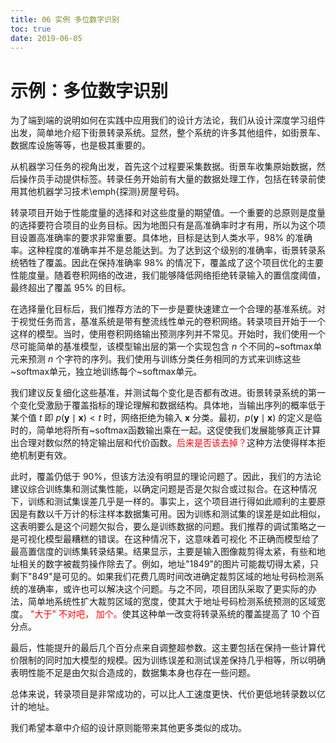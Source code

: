 ```yaml
---
title: 06 实例 多位数字识别
toc: true
date: 2019-06-05
---
```


# 示例：多位数字识别

为了端到端的说明如何在实践中应用我们的设计方法论，我们从设计深度学习组件出发，简单地介绍下街景转录系统。显然，整个系统的许多其他组件，如街景车、数据库设施等等，也是极其重要的。


从机器学习任务的视角出发，首先这个过程要采集数据。街景车收集原始数据，然后操作员手动提供标签。转录任务开始前有大量的数据处理工作，包括在转录前使用其他机器学习技术\emph{探测}房屋号码。


转录项目开始于性能度量的选择和对这些度量的期望值。一个重要的总原则是度量的选择要符合项目的业务目标。因为地图只有是高准确率时才有用，所以为这个项目设置高准确率的要求非常重要。具体地，目标是达到人类水平，$98\%$ 的准确率。这种程度的准确率并不是总能达到。为了达到这个级别的准确率，街景转录系统牺牲了覆盖。因此在保持准确率 $98\%$ 的情况下，覆盖成了这个项目优化的主要性能度量。随着卷积网络的改进，我们能够降低网络拒绝转录输入的置信度阈值，最终超出了覆盖 $95\%$ 的目标。


在选择量化目标后，我们推荐方法的下一步是要快速建立一个合理的基准系统。对于视觉任务而言，基准系统是带有整流线性单元的卷积网络。转录项目开始于一个这样的模型。当时，使用卷积网络输出预测序列并不常见。开始时，我们使用一个尽可能简单的基准模型，该模型输出层的第一个实现包含 $n$ 个不同的~softmax单元来预测 $n$ 个字符的序列。我们使用与训练分类任务相同的方式来训练这些~softmax单元，独立地训练每个~softmax单元。


我们建议反复细化这些基准，并测试每个变化是否都有改进。街景转录系统的第一个变化受激励于覆盖指标的理论理解和数据结构。具体地，当输出序列的概率低于某个值 $t$ 即 $p(\boldsymbol y\mid\boldsymbol x) < t$ 时，网络拒绝为输入 $\boldsymbol x$ 分类。最初，$p(\boldsymbol y\mid\boldsymbol x)$ 的定义是临时的，简单地将所有~softmax函数输出乘在一起。这促使我们发展能够真正计算出合理对数似然的特定输出层和代价函数。<span style="color:red;">后来是否该去掉？</span>这种方法使得样本拒绝机制更有效。


此时，覆盖仍低于 $90\%$，但该方法没有明显的理论问题了。因此，我们的方法论建议综合训练集和测试集性能，以确定问题是否是欠拟合或过拟合。在这种情况下，训练和测试集误差几乎是一样的。事实上，这个项目进行得如此顺利的主要原因是有数以千万计的标注样本数据集可用。因为训练和测试集的误差是如此相似，这表明要么是这个问题欠拟合，要么是训练数据的问题。我们推荐的调试策略之一是可视化模型最糟糕的错误。在这种情况下，这意味着可视化 不正确而模型给了最高置信度的训练集转录结果。结果显示，主要是输入图像裁剪得太紧，有些和地址相关的数字被裁剪操作除去了。例如，地址"1849"的图片可能裁切得太紧，只剩下"849"是可见的。如果我们花费几周时间改进确定裁剪区域的地址号码检测系统的准确率，或许也可以解决这个问题。与之不同，项目团队采取了更实际的办法，简单地系统性扩大裁剪区域的宽度，使其大于地址号码检测系统预测的区域宽度。<span style="color:red;"> "大于" 不对吧， 加个。</span>使其这种单一改变将转录系统的覆盖提高了 $10$ 个百分点。


最后，性能提升的最后几个百分点来自调整超参数。这主要包括在保持一些计算代价限制的同时加大模型的规模。因为训练误差和测试误差保持几乎相等，所以明确表明性能不足是由欠拟合造成的，数据集本身也存在一些问题。


总体来说，转录项目是非常成功的，可以比人工速度更快、代价更低地转录数以亿计的地址。

我们希望本章中介绍的设计原则能带来其他更多类似的成功。
